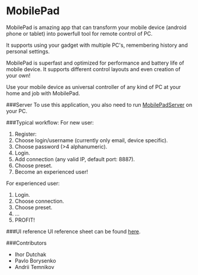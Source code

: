 # MobilePad
MobilePad is amazing app that can transform your mobile device (android phone or tablet) into powerfull tool for remote control of PC.

It supports using your gadget with multiple PC's, remembering history and personal settings.

MobilePad is superfast and optimized for performance and battery life of mobile device. It supports different control layouts and even creation of your own!

Use your mobile device as universal controller of any kind of PC at your home and job with MobilePad.

###Server
To use this application, you also need to run [MobilePadServer](https://github.com/Youw/MobilePadServer) on your PC.

###Typical workflow:
For new user:

1. Register:
  1. Choose login/username (currently only email, device specific).
  2. Choose password (>4 alphanumeric).
2. Login.
3. Add connection (any valid IP, default port: 8887).
4. Choose preset.
5. Become an experienced user!

For experienced user:

1. Login.
2. Choose connection.
3. Choose preset.
4. ...
5. PROFIT!

###UI reference
UI reference sheet can be found [here](https://github.com/Youw/MobilePad/blob/master/Design/MobilePad%20Mockup.pdf).

###Contributors
- Ihor Dutchak
- Pavlo Borysenko 
- Andrii Temnikov
